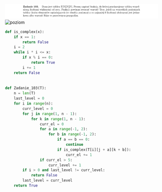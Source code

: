 ![Zadanie 102](../../srt/zbior_zadan/103.png)
![poziom](https://github.com/user-attachments/assets/5ebd78fb-a2f3-48e9-899b-9e7b52557e2a)

```python
def is_complex(x):
    if x == 1:
        return False
    i = 2
    while i * i <= x:
        if x % i == 0:
            return True
        i += 1
    return False


def Zadanie_103(T):
    n = len(T)
    last_level = 0
    for i in range(n):
        curr_level = 0
        for j in range(1, n - 1):
            for k in range(1, n - 1):
                curr_el = 0
                for a in range(-1, 2):
                    for b in range(-1, 2):
                        if a == b == 0:
                            continue
                        if is_complex(T[i][j + a][k + b]):
                            curr_el += 1
                if curr_el > 5:
                    curr_level += 1
        if i > 0 and last_level != curr_level:
            return False
        last_level = curr_level
    return True



```